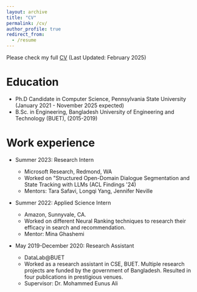 ```yaml
---
layout: archive
title: "CV"
permalink: /cv/
author_profile: true
redirect_from:
  - /resume
---
```


Please check my full [CV](/files/CV_Sarkar_New.pdf) (Last Updated: February 2025)

Education
======
* Ph.D Candidate in Computer Science, Pennsylvania State University (January 2021 - November 2025 expected)
* B.Sc. in Engineering, Bangladesh University of Engineering and Technology (BUET), (2015-2019)

Work experience
======
* Summer 2023: Research Intern
  * Microsoft Research, Redmond, WA
  * Worked on "Structured Open-Domain Dialogue Segmentation and State Tracking with LLMs (ACL Findings '24)
  * Mentors: Tara Safavi, Longqi Yang, Jennifer Neville

* Summer 2022: Applied Science Intern
  * Amazon, Sunnyvale, CA.
  * Worked on different Neural Ranking techniques to research their efficacy in search and recommendation.
  * Mentor: Mina Ghashemi

* May 2019-December 2020: Research Assistant
  * DataLab@BUET
  * Worked as a research assistant in CSE, BUET. Multiple research projects are funded by the government of Bangladesh. Resulted in four publications in prestigious venues.
  * Supervisor: Dr. Mohammed Eunus Ali
